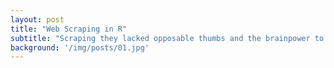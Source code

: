 ```yaml
---
layout: post
title: "Web Scraping in R"
subtitle: "Scraping they lacked opposable thumbs and the brainpower to build a space program."
background: '/img/posts/01.jpg'
---
```


